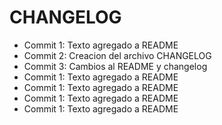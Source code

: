 <h1 id="titulo">CHANGELOG</h2>
<ul>
<li>Commit 1: Texto agregado a README</li>
<li>Commit 2: Creacion del archivo CHANGELOG</li>
<li>Commit 3: Cambios al README y changelog</li>
<li>Commit 1: Texto agregado a README</li>
<li>Commit 1: Texto agregado a README</li>
<li>Commit 1: Texto agregado a README</li>
<li>Commit 1: Texto agregado a README</li>
</ul>
